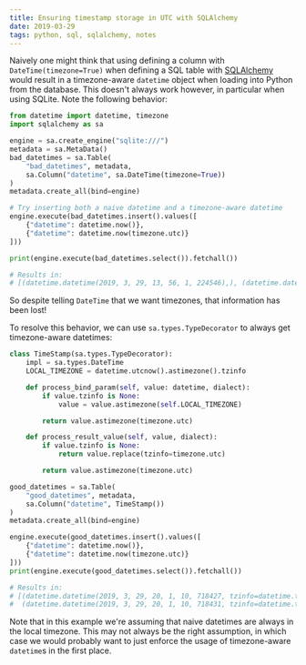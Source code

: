 ```yaml
---
title: Ensuring timestamp storage in UTC with SQLAlchemy
date: 2019-03-29
tags: python, sql, sqlalchemy, notes
---
```


Naively one might think that using defining a column with
`DateTime(timezone=True)` when defining a SQL table with
[SQLAlchemy](https://www.sqlalchemy.org/) would result in a timezone-aware
`datetime` object when loading into Python from the database. This doesn't
always work however, in particular when using SQLite. Note the following
behavior:

```python
from datetime import datetime, timezone
import sqlalchemy as sa

engine = sa.create_engine("sqlite:///")
metadata = sa.MetaData()
bad_datetimes = sa.Table(
    "bad_datetimes", metadata,
    sa.Column("datetime", sa.DateTime(timezone=True))
)
metadata.create_all(bind=engine)

# Try inserting both a naive datetime and a timezone-aware datetime
engine.execute(bad_datetimes.insert().values([
    {"datetime": datetime.now()},
    {"datetime": datetime.now(timezone.utc)}
]))

print(engine.execute(bad_datetimes.select()).fetchall())

# Results in:
# [(datetime.datetime(2019, 3, 29, 13, 56, 1, 224546),), (datetime.datetime(2019, 3, 29, 19, 56, 1, 224554),)]
```

So despite telling `DateTime` that we want timezones, that information has been
lost!

To resolve this behavior, we can use `sa.types.TypeDecorator` to always get
timezone-aware datetimes:

```python
class TimeStamp(sa.types.TypeDecorator):
    impl = sa.types.DateTime
    LOCAL_TIMEZONE = datetime.utcnow().astimezone().tzinfo

    def process_bind_param(self, value: datetime, dialect):
        if value.tzinfo is None:
            value = value.astimezone(self.LOCAL_TIMEZONE)

        return value.astimezone(timezone.utc)

    def process_result_value(self, value, dialect):
        if value.tzinfo is None:
            return value.replace(tzinfo=timezone.utc)

        return value.astimezone(timezone.utc)

good_datetimes = sa.Table(
    "good_datetimes", metadata,
    sa.Column("datetime", TimeStamp())
)
metadata.create_all(bind=engine)

engine.execute(good_datetimes.insert().values([
    {"datetime": datetime.now()},
    {"datetime": datetime.now(timezone.utc)}
]))
print(engine.execute(good_datetimes.select()).fetchall())

# Results in:
# [(datetime.datetime(2019, 3, 29, 20, 1, 10, 718427, tzinfo=datetime.timezone.utc),),
#  (datetime.datetime(2019, 3, 29, 20, 1, 10, 718431, tzinfo=datetime.timezone.utc),)]
```

Note that in this example we're assuming that naive datetimes are always in the
local timezone. This may not always be the right assumption, in which case we
would probably want to just enforce the usage of timezone-aware `datetime`s in
the first place.
